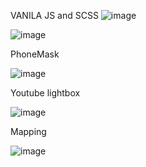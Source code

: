 VANILA JS and SCSS
![image](https://github.com/user-attachments/assets/8450d9f8-769e-481b-a4d6-4cf52be1bc9b)


![image](https://github.com/user-attachments/assets/0c5959c9-d2f1-4db0-b66c-7e0e7e059a8a)


PhoneMask 

![image](https://github.com/user-attachments/assets/46e3f9ea-12ee-4cce-aaaa-00be84439a53)


Youtube lightbox

![image](https://github.com/user-attachments/assets/57b51277-3a98-4c68-9df5-0459b70dcab3)


Mapping

![image](https://github.com/user-attachments/assets/dbf5f32e-82aa-4f67-ab77-53e4d16b4703)


